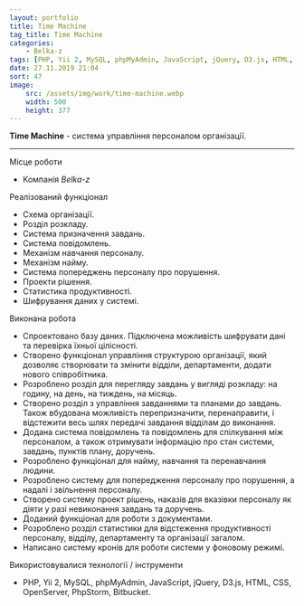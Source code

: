 ```yaml
---
layout: portfolio
title: Time Machine
tag_title: Time Machine
categories:
    - Belka-z
tags: [PHP, Yii 2, MySQL, phpMyAdmin, JavaScript, jQuery, D3.js, HTML, CSS, OpenServer, PhpStorm, Bitbucket]
date: 27.11.2019 21:04
sort: 47
image: 
    src: /assets/img/work/time-machine.webp 
    width: 500
    height: 377
---
```


**Time Machine** - система управління персоналом організації.

---

Місце роботи

* Компанія _Belka-z_

Реалізований функціонал

* Схема організації.
* Розділ розкладу.
* Система призначення завдань.
* Система повідомлень.
* Механізм навчання персоналу.
* Механізм найму.
* Система попереджень персоналу про порушення.
* Проекти рішення.
* Статистика продуктивності.
* Шифрування даних у системі.

Виконана робота

* Спроектовано базу даних. Підключена можливість шифрувати дані та перевірка їхньої цілісності.
* Створено функціонал управління структурою організації, який дозволяє створювати та змінити відділи, департаменти, додати нового співробітника.
* Розроблено розділ для перегляду завдань у вигляді розкладу: на годину, на день, на тиждень, на місяць.
* Створено розділ з управління завданнями та планами до завдань. Також вбудована можливість перепризначити, перенаправити, і відстежити весь шлях передачі завдання відділам до виконання.
* Додана система повідомлень та повідомлень для спілкування між персоналом, а також отримувати інформацію про стан системи, завдань, пунктів плану, доручень.
* Розроблено функціонал для найму, навчання та перенавчання людини.
* Розроблено систему для попередження персоналу про порушення, а надалі і звільнення персоналу.
* Створено систему проект рішень, наказів для вказівки персоналу як діяти у разі невиконання завдань та доручень.
* Доданий функціонал для роботи з документами.
* Розроблено розділ статистики для відстеження продуктивності персоналу, відділу, департаменту та організації загалом.
* Написано систему кронів для роботи системи у фоновому режимі.

Використовувалися технології / інструменти

* PHP, Yii 2, MySQL, phpMyAdmin, JavaScript, jQuery, D3.js, HTML, CSS, OpenServer, PhpStorm, Bitbucket.


